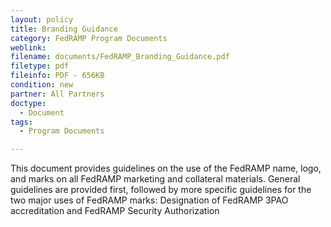 ```yaml
---
layout: policy   
title: Branding Guidance
category: FedRAMP Program Documents
weblink:
filename: documents/FedRAMP_Branding_Guidance.pdf
filetype: pdf
fileinfo: PDF - 656KB
condition: new
partner: All Partners
doctype:
  - Document
tags:
  - Program Documents

---
```

This document provides guidelines on the use of the FedRAMP name, logo, and marks on all FedRAMP marketing and collateral materials. General guidelines are provided first, followed by more specific guidelines for the two major uses of FedRAMP marks: Designation of FedRAMP 3PAO accreditation and FedRAMP Security Authorization
